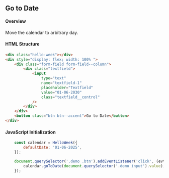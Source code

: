 ## Go to Date

#### Overview
Move the calendar to arbitrary day.

#### HTML Structure
```html
<div class="hello-week"></div>
<div style="display: flex; width: 100% ">
    <div class="form-field form-field--column">
        <div class="textfield">
            <input
                type="text"
                name="textfield-1"
                placeholder="Textfield"
                value="01-06-2030"
                class="textfield__control"
            />
        </div>
    </div>
    <button class="btn btn--accent">Go to Date</button>
</div>
```

#### JavaScript Initialization
```js
    const calendar = HelloWeek({
        defaultDate: '01-06-2025',
    });

    document.querySelector('.demo .btn').addEventListener('click', (evt) => {
        calendar.goToDate(document.querySelector('.demo input').value);
    });

```
